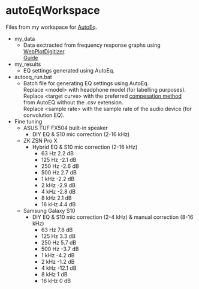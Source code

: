 # autoEqWorkspace
Files from my workspace for [AutoEq](https://github.com/jaakkopasanen/AutoEq).

- my_data
  - Data exctracted from frequency response graphs using [WebPlotDigitizer](https://apps.automeris.io/wpd/). </br>
    [Guide](https://medium.com/@jaakkopasanen/make-your-headphones-sound-supreme-1cbd567832a9)
- my_results
  - EQ settings generated using AutoEq.
- autoeq_run.bat
  - Batch file for generating EQ settings using AutoEq. </br>
    Replace \<model\> with headphone model (for labelling purposes). </br>
    Replace \<target curve\> with the preferred [compesation method](https://github.com/jaakkopasanen/AutoEq/tree/master/compensation) from AutoEQ without the .csv extension.</br>
    Replace \<sample rate\> with the sample rate of the audio device (for convolution EQ).
- Fine tuning
  - ASUS TUF FX504 built-in speaker
    - DIY EQ & S10 mic correction (2-16 kHz)
  - ZK ZSN Pro X
    - Hybrid EQ & S10 mic correction (2-16 kHz)
      - 63 Hz 2.2 dB
      - 125 Hz -2.1 dB
      - 250 Hz -2.6 dB
      - 500 Hz 2.7 dB
      - 1 kHz -2.2 dB
      - 2 kHz -2.9 dB
      - 4 kHz -2.8 dB
      - 8 kHz 2.1 dB
      - 16 kHz 4.4 dB
  - Samsung Galaxy S10
    - DIY EQ & S10 mic correction (2-4 kHz) & manual correction (8-16 kHz)
      - 63 Hz 7.8 dB
      - 125 Hz 3.3 dB
      - 250 Hz 5.7 dB
      - 500 Hz -3.7 dB
      - 1 kHz -4.2 dB
      - 2 kHz -1.2 dB
      - 4 kHz -12.1 dB
      - 8 kHz 1 dB
      - 16 kHz 0 dB

